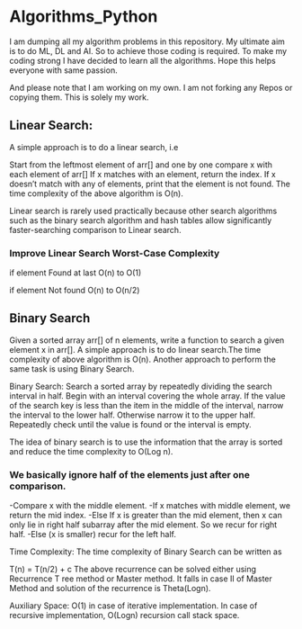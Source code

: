 # Algorithms_Python
I am dumping all my algorithm problems in this repository.
My ultimate aim is to do ML, DL and AI.
So to achieve those coding is required. To make my coding strong I have decided to learn all the algorithms.
Hope this helps everyone with same passion. 

And please note that I am working on my own. I am not forking any Repos or copying them. This is solely my work.

## Linear Search:
A simple approach is to do a linear search, i.e  

Start from the leftmost element of arr[] and one by one compare x with each element of arr[]
If x matches with an element, return the index.
If x doesn’t match with any of elements, print that the element is not found. 
The time complexity of the above algorithm is O(n). 

Linear search is rarely used practically because other search algorithms such as the binary search algorithm and hash tables allow significantly faster-searching comparison to Linear search.

### Improve Linear Search Worst-Case Complexity

if element Found at last  O(n) to O(1)

if element Not found O(n) to O(n/2)

## Binary Search
Given a sorted array arr[] of n elements, write a function to search a given element x in arr[].
A simple approach is to do linear search.The time complexity of above algorithm is O(n). Another approach to perform the same task is using Binary Search.

Binary Search: Search a sorted array by repeatedly dividing the search interval in half. Begin with an interval covering the whole array. If the value of the search key is less than the item in the middle of the interval, narrow the interval to the lower half. Otherwise narrow it to the upper half. Repeatedly check until the value is found or the interval is empty.

The idea of binary search is to use the information that the array is sorted and reduce the time complexity to O(Log n).

### We basically ignore half of the elements just after one comparison.

-Compare x with the middle element.
-If x matches with middle element, we return the mid index.
-Else If x is greater than the mid element, then x can only lie in right half subarray after the mid element. So we recur for right half.
-Else (x is smaller) recur for the left half.

Time Complexity:
The time complexity of Binary Search can be written as

T(n) = T(n/2) + c 
The above recurrence can be solved either using Recurrence T ree method or Master method. It falls in case II of Master Method and solution of the recurrence is Theta(Logn).

Auxiliary Space: O(1) in case of iterative implementation. In case of recursive implementation, O(Logn) recursion call stack space.
